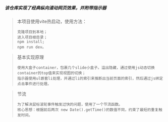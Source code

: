 ##### 该仓库实现了经典纵向滚动网页效果，并附带指示器

> 本项目使用vite热启动，使用方法：
>
> ```
> 克隆项目到本地；
> 进入项目根目录；
> npm install;
> npm run dev。
> ```

> 基本实现原理
>
> ```
> 使用大盒子container，包裹几个slide小盒子。溢出隐藏，通过使用js动态切换container的top值来实现视图的切换；
> 指示器使用ul嵌套li处理，并通过li的索引来推断出当前页面的索引，然后通过js绑定点击事件进行处理。
> ```

> 节流
>
> ```
> 为了解决鼠标滚轮事件触发过快的问题，使用了一个节流函数。
> 核心思想：根据前后两次 new Date().getTime()的数值不同，约束了最短的重复触发时间。
> ```

